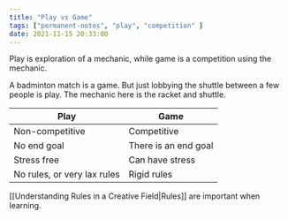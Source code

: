 ```yaml
---
title: "Play vs Game"
tags: ["permanent-notes", "play", "competition" ]
date: 2021-11-15 20:33:00
---
```


Play is exploration of a mechanic, while game is a competition using the mechanic.

A badminton match is a game. But just lobbying the shuttle between a few people is play. The mechanic here is the racket and shuttle.

|Play|Game|
|----|-------|
|Non-competitive|Competitive|
|No end goal|There is an end goal|
|Stress free|Can have stress|
|No rules, or very lax rules|Rigid rules|

[[Understanding Rules in a Creative Field|Rules]] are important when learning.
